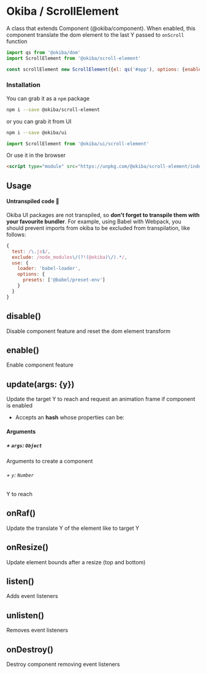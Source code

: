 

# Okiba / ScrollElement
A class that extends Component (@okiba/component). When enabled, this component translate the dom element to the last Y passed to `onScroll` function




```javascript
import qs from '@okiba/dom'
import ScrollElement from '@okiba/scroll-element'

const scrollElement new ScrollElement({el: qs('#app'), options: {enabled: true}})
```



### Installation

You can grab it as a `npm` package
```bash
npm i --save @okiba/scroll-element
```
or you can grab it from UI
```bash
npm i --save @okiba/ui
```
```javascript
import ScrollElement from '@okiba/ui/scroll-element'
```

Or use it in the browser
```html
<script type="module" src="https://unpkg.com/@okiba/scroll-element/index.js"></script>
```

## Usage

#### Untranspiled code 🛑
Okiba UI packages are not transpiled, so __don't forget to transpile them with your favourite bundler__.
For example, using Babel with Webpack, you should prevent imports from okiba to be excluded from transpilation, like follows:
```javascript
{
  test: /\.js$/,
  exclude: /node_modules\/(?!(@okiba)\/).*/,
  use: {
    loader: 'babel-loader',
    options: {
      presets: ['@babel/preset-env']
    }
  }
}
```







## disable()


Disable component feature and reset the dom element transform







## enable()


Enable component feature







## update(args: {y})


Update the target Y to reach and request an animation frame if component is enabled
* Accepts an __hash__ whose properties can be:







#### Arguments


##### + `args`: `Object`

Arguments to create a component



###### + `y`: `Number`

Y to reach







## onRaf()


Update the translate Y of the element like to target Y







## onResize()


Update element bounds after a resize (top and bottom)







## listen()


Adds event listeners







## unlisten()


Removes event listeners







## onDestroy()


Destroy component removing event listeners






